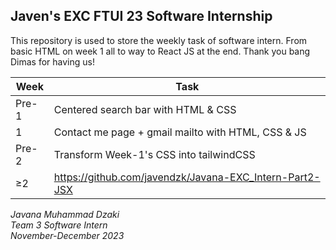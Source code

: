 ## Javen's EXC FTUI 23 Software Internship
This repository is used to store the weekly task of software intern. From basic HTML on week 1 all to way to React JS at the end. Thank you bang Dimas for having us!

| Week | Task |
| ------ | ------ |
| Pre-1 | Centered search bar with HTML & CSS |
| 1 | Contact me page + gmail mailto with HTML, CSS & JS|
| Pre-2 | Transform Week-1's CSS into tailwindCSS|
| ≥2 | https://github.com/javendzk/Javana-EXC_Intern-Part2-JSX |

*Javana Muhammad Dzaki  
Team 3 Software Intern  
November-December 2023*

